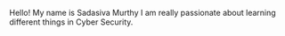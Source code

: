 Hello! My name is Sadasiva Murthy
I am really passionate about learning different things in Cyber Security.
